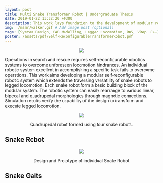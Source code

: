 ```yaml
---
layout: post
title: Multi Snake Transformer Robot | Undergraduate Thesis
date: 2019-01-22 13:32:20 +0300
description: This work lays foundation to the development of modular robotic system that extends the traversing versatility of snake robot to the legged locomotion.   
img:  /msmr/walker.gif # Add image post (optional)
tags: [System Design, CAD Modelling, Legged Locomotion, ROS, VRep, C++]
poster: /assets/pdf/Self-ReconfigurableTransformerRobot.pdf
---
```

<p align="center">
    <img src="{{site.baseurl}}/assets/img/msmr/strip.png">
</p>
Operations in search and rescue requires self-reconfigurable robotics systems to overcome unforeseen locomotion hindrances. An individual robotic system excellent in accomplishing a specific task fails to overcome operations. This work aims developing a modular self-reconfigurable robotic system which extends the traversing versatility of snake robots to legged locomotion. Each snake robot form a basic building block of the modular system. The robotic system can easily rearrange to various linear, bipedal and quadrupedal morphologies through magnetic connections. Simulation results verify the capability of the design to transform and execute legged locomotion.

<p align="center">
    <img src="{{site.baseurl}}/assets/img/msmr/walker.gif">
    <figcaption align="center"> Quadrupedal robot formed using four snake robots.</figcaption>
</p>

## Snake Robot 
<p align="center">
    <img src="{{site.baseurl}}/assets/img/msmr/design.gif">
    <figcaption align="center"> Design and Prototype of individual Snake Robot </figcaption>
</p>


## Snake Gaits
<!-- <p align="center">
    <img src="{{site.baseurl}}/assets/img/msmr/rolling_good.gif">
    <figcaption align="center"> Rolling Gait of snake robot</figcaption>
</p>

<p align="center">
    <img src="{{site.baseurl}}/assets/img/msmr/rolling_good.gif">
    <figcaption align="center"> Quadrupedal robot formed using four snake robots.</figcaption>
</p> -->

